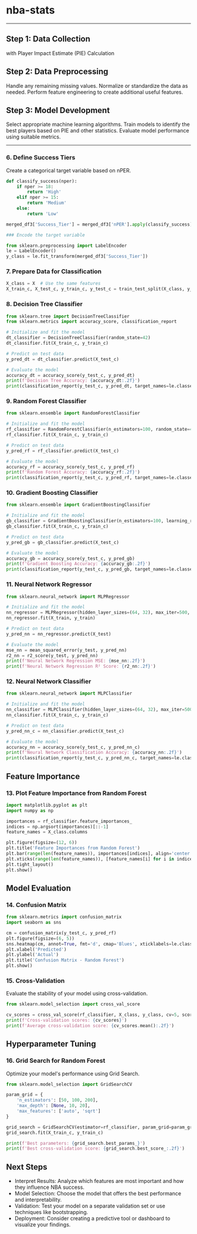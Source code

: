 # nba-stats





-------------


## Step 1: Data Collection 

with Player Impact Estimate (PIE) Calculation



## Step 2: Data Preprocessing

Handle any remaining missing values.
Normalize or standardize the data as needed.
Perform feature engineering to create additional useful features.


## Step 3: Model Development

Select appropriate machine learning algorithms.
Train models to identify the best players based on PIE and other statistics.
Evaluate model performance using suitable metrics.



---------------




### 6. Define Success Tiers


Create a categorical target variable based on nPER.

```python
def classify_success(nper):
    if nper >= 18:
        return 'High'
    elif nper >= 15:
        return 'Medium'
    else:
        return 'Low'

merged_df3['Success_Tier'] = merged_df3['nPER'].apply(classify_success)
```


```python
### Encode the target variable

from sklearn.preprocessing import LabelEncoder
le = LabelEncoder()
y_class = le.fit_transform(merged_df3['Success_Tier'])
```




### 7. Prepare Data for Classification


```python
X_class = X  # Use the same features
X_train_c, X_test_c, y_train_c, y_test_c = train_test_split(X_class, y_class, test_size=0.2, random_state=42)
```



### 8. Decision Tree Classifier


```python
from sklearn.tree import DecisionTreeClassifier
from sklearn.metrics import accuracy_score, classification_report

# Initialize and fit the model
dt_classifier = DecisionTreeClassifier(random_state=42)
dt_classifier.fit(X_train_c, y_train_c)

# Predict on test data
y_pred_dt = dt_classifier.predict(X_test_c)

# Evaluate the model
accuracy_dt = accuracy_score(y_test_c, y_pred_dt)
print(f'Decision Tree Accuracy: {accuracy_dt:.2f}')
print(classification_report(y_test_c, y_pred_dt, target_names=le.classes_))
```



### 9. Random Forest Classifier

```python
from sklearn.ensemble import RandomForestClassifier

# Initialize and fit the model
rf_classifier = RandomForestClassifier(n_estimators=100, random_state=42)
rf_classifier.fit(X_train_c, y_train_c)

# Predict on test data
y_pred_rf = rf_classifier.predict(X_test_c)

# Evaluate the model
accuracy_rf = accuracy_score(y_test_c, y_pred_rf)
print(f'Random Forest Accuracy: {accuracy_rf:.2f}')
print(classification_report(y_test_c, y_pred_rf, target_names=le.classes_))
```


### 10. Gradient Boosting Classifier

```python
from sklearn.ensemble import GradientBoostingClassifier

# Initialize and fit the model
gb_classifier = GradientBoostingClassifier(n_estimators=100, learning_rate=0.1, random_state=42)
gb_classifier.fit(X_train_c, y_train_c)

# Predict on test data
y_pred_gb = gb_classifier.predict(X_test_c)

# Evaluate the model
accuracy_gb = accuracy_score(y_test_c, y_pred_gb)
print(f'Gradient Boosting Accuracy: {accuracy_gb:.2f}')
print(classification_report(y_test_c, y_pred_gb, target_names=le.classes_))
```




### 11. Neural Network Regressor

```python
from sklearn.neural_network import MLPRegressor

# Initialize and fit the model
nn_regressor = MLPRegressor(hidden_layer_sizes=(64, 32), max_iter=500, random_state=42)
nn_regressor.fit(X_train, y_train)

# Predict on test data
y_pred_nn = nn_regressor.predict(X_test)

# Evaluate the model
mse_nn = mean_squared_error(y_test, y_pred_nn)
r2_nn = r2_score(y_test, y_pred_nn)
print(f'Neural Network Regression MSE: {mse_nn:.2f}')
print(f'Neural Network Regression R² Score: {r2_nn:.2f}')
```



### 12. Neural Network Classifier


```python
from sklearn.neural_network import MLPClassifier

# Initialize and fit the model
nn_classifier = MLPClassifier(hidden_layer_sizes=(64, 32), max_iter=500, random_state=42)
nn_classifier.fit(X_train_c, y_train_c)

# Predict on test data
y_pred_nn_c = nn_classifier.predict(X_test_c)

# Evaluate the model
accuracy_nn = accuracy_score(y_test_c, y_pred_nn_c)
print(f'Neural Network Classification Accuracy: {accuracy_nn:.2f}')
print(classification_report(y_test_c, y_pred_nn_c, target_names=le.classes_))
```




## Feature Importance

### 13. Plot Feature Importance from Random Forest

```python
import matplotlib.pyplot as plt
import numpy as np

importances = rf_classifier.feature_importances_
indices = np.argsort(importances)[::-1]
feature_names = X_class.columns

plt.figure(figsize=(12, 6))
plt.title('Feature Importances from Random Forest')
plt.bar(range(len(feature_names)), importances[indices], align='center')
plt.xticks(range(len(feature_names)), [feature_names[i] for i in indices], rotation=90)
plt.tight_layout()
plt.show()
```

## Model Evaluation

### 14. Confusion Matrix


```python
from sklearn.metrics import confusion_matrix
import seaborn as sns

cm = confusion_matrix(y_test_c, y_pred_rf)
plt.figure(figsize=(6, 5))
sns.heatmap(cm, annot=True, fmt='d', cmap='Blues', xticklabels=le.classes_, yticklabels=le.classes_)
plt.xlabel('Predicted')
plt.ylabel('Actual')
plt.title('Confusion Matrix - Random Forest')
plt.show()
```



### 15. Cross-Validation

Evaluate the stability of your model using cross-validation.

```python
from sklearn.model_selection import cross_val_score

cv_scores = cross_val_score(rf_classifier, X_class, y_class, cv=5, scoring='accuracy')
print(f'Cross-validation scores: {cv_scores}')
print(f'Average cross-validation score: {cv_scores.mean():.2f}')
```



## Hyperparameter Tuning

### 16. Grid Search for Random Forest

Optimize your model's performance using Grid Search.


```python
from sklearn.model_selection import GridSearchCV

param_grid = {
    'n_estimators': [50, 100, 200],
    'max_depth': [None, 10, 20],
    'max_features': ['auto', 'sqrt']
}

grid_search = GridSearchCV(estimator=rf_classifier, param_grid=param_grid, cv=5, scoring='accuracy', n_jobs=-1)
grid_search.fit(X_train_c, y_train_c)

print(f'Best parameters: {grid_search.best_params_}')
print(f'Best cross-validation score: {grid_search.best_score_:.2f}')
```





## Next Steps


- Interpret Results: Analyze which features are most important and how they influence NBA success.
- Model Selection: Choose the model that offers the best performance and interpretability.
- Validation: Test your model on a separate validation set or use techniques like bootstrapping.
- Deployment: Consider creating a predictive tool or dashboard to visualize your findings.
